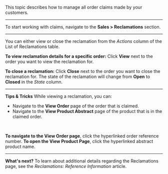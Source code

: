 This topic describes how to manage all order claims made by your customers. 
***
To start working with claims, navigate to the **Sales > Reclamations** section.
***
You can either view or close the reclamation from the _Actions_ column of the List of Reclamations table.

**To view reclamation details for a specific order:**
Click **View** next to the order you want to view the reclamation for. 

**To close a reclamation:**
Click **Close** next to the order you want to close the reclamation for. The state of the reclamation will change from **Open** to **Closed** in the _State_ column.
***
**Tips & Tricks**
While viewing a reclamation, you can:
* Navigate to the **View Order** page of the order that is claimed.
* Navigate to the **View Product Abstract** page of the product that is in the claimed order.
</br>

**To navigate to the View Order page**, click the hyperlinked order reference number.
**To open the View Product Page**, click the hyperlinked abstract product name.

***
**What's next?**
To learn about additional details regarding the Reclamations page, see the _Reclamations: Reference Information_ article.